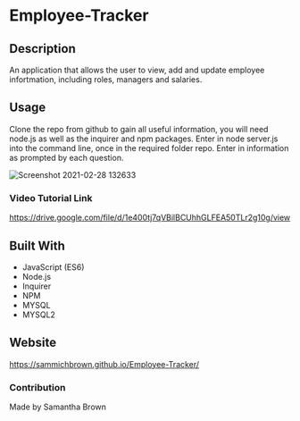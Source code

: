# Employee-Tracker

## Description
 An application that allows the user to view, add and update employee infortmation, including roles, managers and salaries.

## Usage
Clone the repo from github to gain all useful information, you will need node.js as well as the inquirer and npm packages.
Enter in node server.js into the command line, once in the required folder repo.
Enter in information as prompted by each question.

![Screenshot 2021-02-28 132633](https://user-images.githubusercontent.com/71106177/109429219-9da21f80-79c8-11eb-9dc4-bd4b12cd34c7.png)

### Video Tutorial Link
https://drive.google.com/file/d/1e400tj7qVBilBCUhhGLFEA50TLr2g10g/view

## Built With

- JavaScript (ES6)
- Node.js
- Inquirer
- NPM
- MYSQL
- MYSQL2

## Website
https://sammichbrown.github.io/Employee-Tracker/

### Contribution
Made by Samantha Brown
